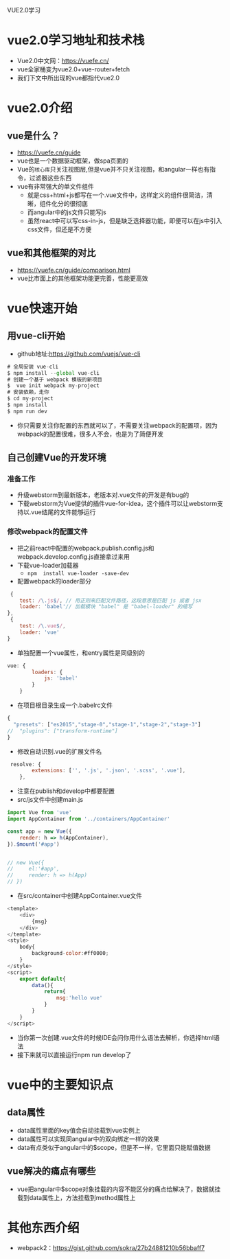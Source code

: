 VUE2.0学习
# vue2.0学习地址和技术栈
* Vue2.0中文网：https://vuefe.cn/
* vue全家桶变为vue2.0+vue-router+fetch
* 我们下文中所出现的vue都指代vue2.0

# vue2.0介绍
## vue是什么？
* https://vuefe.cn/guide
* vue也是一个数据驱动框架，做spa页面的
* Vue的`核心库`只关注视图层,但是vue并不只关注视图，和angular一样也有指令，过滤器这些东西
* vue有非常强大的单文件组件
  + 就是css+html+js都写在一个.vue文件中，这样定义的组件很简洁，清晰，组件化分的很彻底
  + 而angular中的js文件只能写js
  + 虽然react中可以写css-in-js，但是缺乏选择器功能，即便可以在js中引入css文件，但还是不方便

## vue和其他框架的对比
* https://vuefe.cn/guide/comparison.html
* vue比市面上的其他框架功能更完善，性能更高效


# vue快速开始
## 用vue-cli开始
* github地址:https://github.com/vuejs/vue-cli

```javascript
# 全局安装 vue-cli
$ npm install --global vue-cli
# 创建一个基于 webpack 模板的新项目
$  vue init webpack my-project
# 安装依赖，走你
$ cd my-project
$ npm install
$ npm run dev
```
* 你只需要关注你配置的东西就可以了，不需要关注webpack的配置项，因为webpack的配置很难，很多人不会，也是为了简便开发


## 自己创建Vue的开发环境
### 准备工作
* 升级webstorm到最新版本，老版本对.vue文件的开发是有bug的
* 下载webstorm为Vue提供的插件vue-for-idea，这个插件可以让webstorm支持以.vue结尾的文件能够运行
### 修改webpack的配置文件
* 把之前react中配置的webpack.publish.config.js和webpack.develop.config.js直接拿过来用
* 下载vue-loader加载器
  + `npm  install vue-loader -save-dev`
* 配置webpack的loader部分

```javascript
 {
    test: /\.js$/, // 用正则来匹配文件路径，这段意思是匹配 js 或者 jsx
    loader: 'babel'// 加载模块 "babel" 是 "babel-loader" 的缩写
},
 {
    test: /\.vue$/,
    loader: 'vue'
}

```
* 单独配置一个vue属性，和entry属性是同级别的
```javascript
vue: {
        loaders: {
            js: 'babel'
        }
    }
```

* 在项目根目录生成一个.babelrc文件

```javascript
{
  "presets": ["es2015","stage-0","stage-1","stage-2","stage-3"]
//  "plugins": ["transform-runtime"]
}


```
* 修改自动识别.vue的扩展文件名

```javascript
 resolve: {
        extensions: ['', '.js', '.json', '.scss', '.vue'],
    },
```
* 注意在publish和develop中都要配置
* src/js文件中创建main.js

```javascript
import Vue from 'vue'
import AppContainer from '../containers/AppContainer'

const app = new Vue({
    render: h => h(AppContainer),
}).$mount('#app')


// new Vue({
//     el:'#app',
//     render: h => h(App)
// })

```
* 在src/container中创建AppContainer.vue文件

```javascript
<template>
    <div>
        {msg}
    </div>
</template>
<style>
    body{
        background-color:#ff0000;
    }
</style>
<script>
    export default{
        data(){
            return{
                msg:'hello vue'
            }
        }
    }
</script>

```

* 当你第一次创建.vue文件的时候IDE会问你用什么语法去解析，你选择html语法
* 接下来就可以直接运行npm  run develop了




# vue中的主要知识点
## data属性
* data属性里面的key值会自动挂载到vue实例上
* data属性可以实现同angular中的双向绑定一样的效果
* data有点类似于angular中的$scope，但是不一样，它里面只能赋值数据


## vue解决的痛点有哪些
* vue把angular中$scope对象挂载的内容不能区分的痛点给解决了，数据就挂载到data属性上，方法挂载到method属性上



# 其他东西介绍
* webpack2：https://gist.github.com/sokra/27b24881210b56bbaff7



